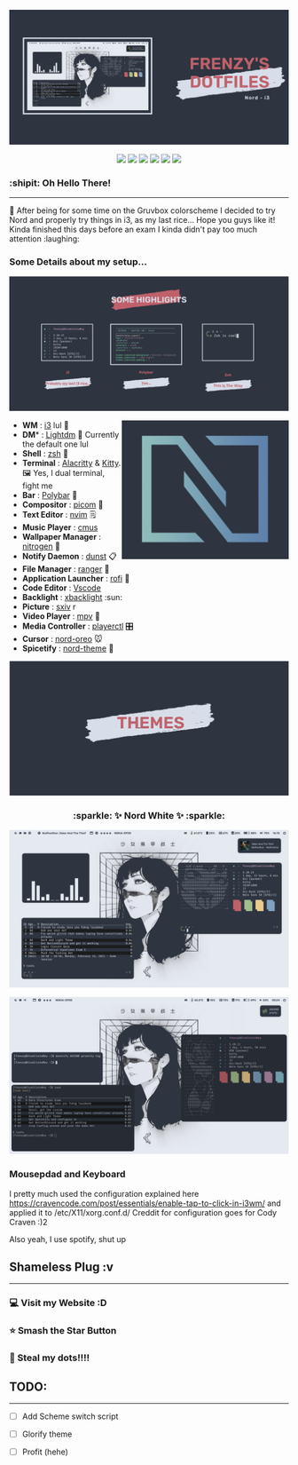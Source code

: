 
<p align="center">
  <img src="Screenshot/presentation-1.png">
</p>
<p align="center">
  <img src="https://img.shields.io/badge/%3F-Yes-green?style=for-the-badge">
  <img src="https://img.shields.io/github/license/adi1090x/rofi?style=for-the-badge">
  <img src="https://img.shields.io/github/stars/FrenzyExists/Nord-dot-files-i3?style=for-the-badge">
  <img src="https://img.shields.io/github/issues/adi1090x/rofi?color=violet&style=for-the-badge">
  <img src="https://img.shields.io/github/forks/adi1090x/rofi?color=teal&style=for-the-badge">
  <img src="https://img.shields.io/badge/license-MIT-blue.svg?style=for-the-badge">
<h3>:shipit: Oh Hello There! </h3>

---

<p>
🍛 After being for some time on the Gruvbox colorscheme I decided to try Nord and properly try things in i3, as my last rice...
Hope you guys like it! Kinda finished this days before an exam I kinda didn't pay too much attention :laughing:
</p>

<h3>Some Details about my setup...</h3>

<p align="center">
  <img src="Screenshot/presentation-2.png">
</p>

<img src="Screenshot/nord-icon.png" alt="neofetch" align="right" height="250px">

- **WM**                            : [i3](https://github.com/FrenzyExists/Nord-dot-files-i3/tree/main/config/i3) lul :bento:
- **DM***                           : [Lightdm](https://wiki.archlinux.org/index.php/LightDM) 🍃 Currently the default one lul
- **Shell**                         : [zsh](https://wiki.archlinux.org/index.php/zsh) :wrench:
- **Terminal**                      : [Alacritty](https://github.com/alacritty/alacritty) & [Kitty](https://github.com/kovidgoyal/kitty). :framed_picture: Yes, I dual terminal, fight me
- **Bar**                           : [Polybar](https://github.com/polybar/polybar) 🍫
- **Compositor**                    : [picom](https://github.com/yshui/picom) 🎇 
- **Text Editor**                   : [nvim](https://github.com/neovim/neovim) 🗒
- **Music Player**                  : [cmus](https://wiki.archlinux.org/index.php/Cmus)
- **Wallpaper Manager**             : [nitrogen](https://wiki.archlinux.org/index.php/Nitrogen) :art:
- **Notify Daemon**                 : [dunst](https://wiki.archlinux.org/index.php/Dunst) 📋
- **File Manager**                  : [ranger](https://github.com/ranger/ranger) 📁
- **Application Launcher**          : [rofi](https://github.com/davatorium/rofi) 🎒
- **Code Editor**                   : [Vscode](https://code.visualstudio.com/) 
- **Backlight**                     : [xbacklight](https://wiki.archlinux.org/index.php/Backlight) :sun:
- **Picture**                       : [sxiv](https://wiki.archlinux.org/index.php/sxiv) r
- **Video Player**                  : [mpv](https://wiki.archlinux.org/index.php/Mpv) :movie_camera:
- **Media Controller**              : [playerctl](https://github.com/altdesktop/playerctl) :control_knobs:
- **Cursor**                        : [nord-oreo](https://github.com/0jdxt/oreo-nord-cursors) 🐭
- **Spicetify**                     : [nord-theme](https://github.com/morpheusthewhite/spicetify-themes/tree/master/Nord) 🎵

<p align="center">
  <img src="Screenshot/presentation-3.png">
</p>

<h3 align="center"> :sparkle: ✨ Nord White  ✨ :sparkle: </h3>

<p align="center">
  <img src="Screenshot/rice.png">
</p>

<p align="center">
  <img src="Screenshot/rice-2.png">
</p>

### Mousepdad and Keyboard
I pretty much used the configuration explained here https://cravencode.com/post/essentials/enable-tap-to-click-in-i3wm/ and applied it to /etc/X11/xorg.conf.d/
Creddit for configuration goes for Cody Craven :)2

Also yeah, I use spotify, shut up

## Shameless Plug :v
---
### :computer: Visit my Website :D

### :star: Smash the Star Button

### :rice: Steal my dots!!!!


## TODO:
---
- [ ] Add Scheme switch script
- [ ] Glorify theme
- [ ] Profit (hehe)

